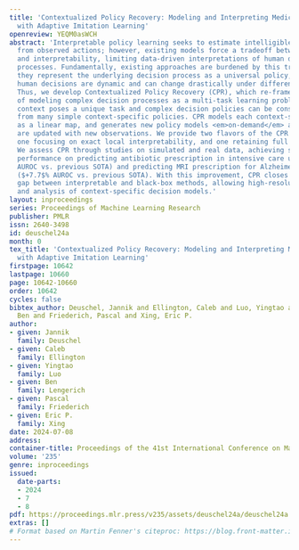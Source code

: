 ```yaml
---
title: 'Contextualized Policy Recovery: Modeling and Interpreting Medical Decisions
  with Adaptive Imitation Learning'
openreview: YEQM0asWCH
abstract: 'Interpretable policy learning seeks to estimate intelligible decision policies
  from observed actions; however, existing models force a tradeoff between accuracy
  and interpretability, limiting data-driven interpretations of human decision-making
  processes. Fundamentally, existing approaches are burdened by this tradeoff because
  they represent the underlying decision process as a universal policy, when in fact
  human decisions are dynamic and can change drastically under different contexts.
  Thus, we develop Contextualized Policy Recovery (CPR), which re-frames the problem
  of modeling complex decision processes as a multi-task learning problem, where each
  context poses a unique task and complex decision policies can be constructed piece-wise
  from many simple context-specific policies. CPR models each context-specific policy
  as a linear map, and generates new policy models <em>on-demand</em> as contexts
  are updated with new observations. We provide two flavors of the CPR framework:
  one focusing on exact local interpretability, and one retaining full global interpretability.
  We assess CPR through studies on simulated and real data, achieving state-of-the-art
  performance on predicting antibiotic prescription in intensive care units ($+22$%
  AUROC vs. previous SOTA) and predicting MRI prescription for Alzheimer’s patients
  ($+7.7$% AUROC vs. previous SOTA). With this improvement, CPR closes the accuracy
  gap between interpretable and black-box methods, allowing high-resolution exploration
  and analysis of context-specific decision models.'
layout: inproceedings
series: Proceedings of Machine Learning Research
publisher: PMLR
issn: 2640-3498
id: deuschel24a
month: 0
tex_title: 'Contextualized Policy Recovery: Modeling and Interpreting Medical Decisions
  with Adaptive Imitation Learning'
firstpage: 10642
lastpage: 10660
page: 10642-10660
order: 10642
cycles: false
bibtex_author: Deuschel, Jannik and Ellington, Caleb and Luo, Yingtao and Lengerich,
  Ben and Friederich, Pascal and Xing, Eric P.
author:
- given: Jannik
  family: Deuschel
- given: Caleb
  family: Ellington
- given: Yingtao
  family: Luo
- given: Ben
  family: Lengerich
- given: Pascal
  family: Friederich
- given: Eric P.
  family: Xing
date: 2024-07-08
address:
container-title: Proceedings of the 41st International Conference on Machine Learning
volume: '235'
genre: inproceedings
issued:
  date-parts:
  - 2024
  - 7
  - 8
pdf: https://proceedings.mlr.press/v235/assets/deuschel24a/deuschel24a.pdf
extras: []
# Format based on Martin Fenner's citeproc: https://blog.front-matter.io/posts/citeproc-yaml-for-bibliographies/
---
```

